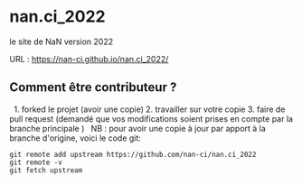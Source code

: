 # nan.ci_2022
le site de NaN version 2022

URL : https://nan-ci.github.io/nan.ci_2022/


## Comment être contributeur ?
 
1. forked le projet (avoir une copie)
2. travailler sur votre copie
3. faire de pull request (demandé que vos modifications soient prises en compte par la branche principale )
 
NB : pour avoir une copie à jour par apport à la branche d'origine, voici le code git:
```
git remote add upstream https://github.com/nan-ci/nan.ci_2022
git remote -v
git fetch upstream
```
